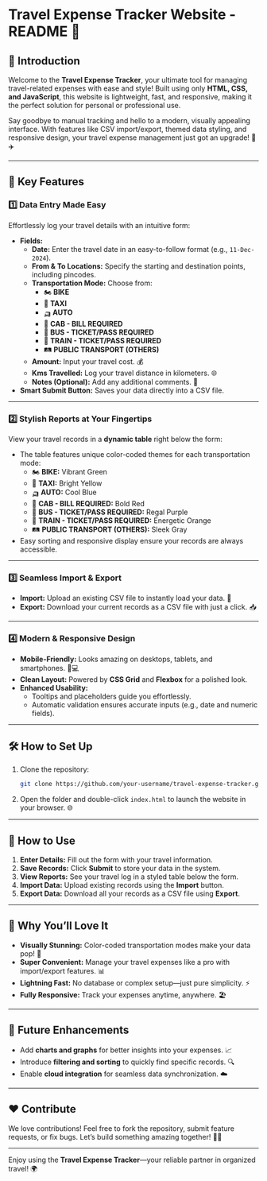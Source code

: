 # **Travel Expense Tracker Website - README** 🌟

## 🚀 Introduction

Welcome to the **Travel Expense Tracker**, your ultimate tool for managing travel-related expenses with ease and style! Built using only **HTML, CSS, and JavaScript**, this website is lightweight, fast, and responsive, making it the perfect solution for personal or professional use.

Say goodbye to manual tracking and hello to a modern, visually appealing interface. With features like CSV import/export, themed data styling, and responsive design, your travel expense management just got an upgrade! 💼✈️

---

## 🌟 Key Features

### 1️⃣ **Data Entry Made Easy**
Effortlessly log your travel details with an intuitive form:  
- **Fields:**
  - **Date:** Enter the travel date in an easy-to-follow format (e.g., `11-Dec-2024`).
  - **From & To Locations:** Specify the starting and destination points, including pincodes.
  - **Transportation Mode:** Choose from:
    - 🏍️ **BIKE**  
    - 🚕 **TAXI**  
    - 🛺 **AUTO**  
    - 🚗 **CAB - BILL REQUIRED**  
    - 🚌 **BUS - TICKET/PASS REQUIRED**  
    - 🚆 **TRAIN - TICKET/PASS REQUIRED**  
    - 🛤️ **PUBLIC TRANSPORT (OTHERS)**  
  - **Amount:** Input your travel cost. 💰
  - **Kms Travelled:** Log your travel distance in kilometers. 🌐
  - **Notes (Optional):** Add any additional comments. 📝
- **Smart Submit Button:** Saves your data directly into a CSV file.

---

### 2️⃣ **Stylish Reports at Your Fingertips**
View your travel records in a **dynamic table** right below the form:  
- The table features unique color-coded themes for each transportation mode:
  - 🏍️ **BIKE:** Vibrant Green  
  - 🚕 **TAXI:** Bright Yellow  
  - 🛺 **AUTO:** Cool Blue  
  - 🚗 **CAB - BILL REQUIRED:** Bold Red  
  - 🚌 **BUS - TICKET/PASS REQUIRED:** Regal Purple  
  - 🚆 **TRAIN - TICKET/PASS REQUIRED:** Energetic Orange  
  - 🛤️ **PUBLIC TRANSPORT (OTHERS):** Sleek Gray  
- Easy sorting and responsive display ensure your records are always accessible.

---

### 3️⃣ **Seamless Import & Export**
- **Import:** Upload an existing CSV file to instantly load your data. 📂
- **Export:** Download your current records as a CSV file with just a click. 📥

---

### 4️⃣ **Modern & Responsive Design**
- **Mobile-Friendly:** Looks amazing on desktops, tablets, and smartphones. 📱💻
- **Clean Layout:** Powered by **CSS Grid** and **Flexbox** for a polished look.
- **Enhanced Usability:**  
  - Tooltips and placeholders guide you effortlessly.  
  - Automatic validation ensures accurate inputs (e.g., date and numeric fields).

---

## 🛠️ How to Set Up

1. Clone the repository:
   ```bash
   git clone https://github.com/your-username/travel-expense-tracker.git
   ```
2. Open the folder and double-click `index.html` to launch the website in your browser. 🌐

---

## 📖 How to Use

1. **Enter Details:** Fill out the form with your travel information.
2. **Save Records:** Click **Submit** to store your data in the system.
3. **View Reports:** See your travel log in a styled table below the form.
4. **Import Data:** Upload existing records using the **Import** button.
5. **Export Data:** Download all your records as a CSV file using **Export**.

---

## 🌈 Why You’ll Love It
- **Visually Stunning:** Color-coded transportation modes make your data pop! 🌟
- **Super Convenient:** Manage your travel expenses like a pro with import/export features. 📊
- **Lightning Fast:** No database or complex setup—just pure simplicity. ⚡
- **Fully Responsive:** Track your expenses anytime, anywhere. 🏖️

---

## 🚀 Future Enhancements
- Add **charts and graphs** for better insights into your expenses. 📈  
- Introduce **filtering and sorting** to quickly find specific records. 🔍  
- Enable **cloud integration** for seamless data synchronization. ☁️  

---

## ❤️ Contribute
We love contributions! Feel free to fork the repository, submit feature requests, or fix bugs. Let’s build something amazing together! 🚀✨

---

Enjoy using the **Travel Expense Tracker**—your reliable partner in organized travel! 🌍
